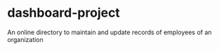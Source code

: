 # dashboard-project
An online directory to maintain and update records of employees of an organization
